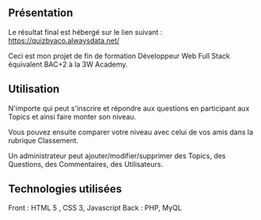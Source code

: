 ## Présentation

Le résultat final est hébergé sur le lien suivant : https://quizbyaco.alwaysdata.net/

Ceci est mon projet de fin de formation Développeur Web Full Stack équivalent BAC+2 à la 3W Academy.

## Utilisation

N'importe qui peut s'inscrire et répondre aux questions en participant aux Topics et ainsi faire monter son niveau.

Vous pouvez ensuite comparer votre niveau avec celui de vos amis dans la rubrique Classement.

Un administrateur peut ajouter/modifier/supprimer des Topics, des Questions, des Commentaires, des Utilisateurs.

## Technologies utilisées

Front : HTML 5 , CSS 3, Javascript 
Back : PHP, MyQL
